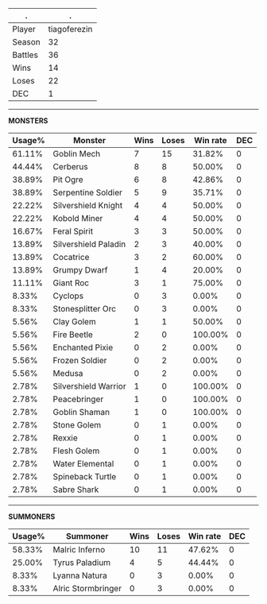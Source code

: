 .|.
|-|-
Player|tiagoferezin
Season|32
Battles|36
Wins|14
Loses|22
DEC|1

---
**MONSTERS**

Usage%|Monster|Wins|Loses|Win rate|DEC|
-|-|-|-|-|-|
61.11%|Goblin Mech|7|15|31.82%|0|
44.44%|Cerberus|8|8|50.00%|0|
38.89%|Pit Ogre|6|8|42.86%|0|
38.89%|Serpentine Soldier|5|9|35.71%|0|
22.22%|Silvershield Knight|4|4|50.00%|0|
22.22%|Kobold Miner|4|4|50.00%|0|
16.67%|Feral Spirit|3|3|50.00%|0|
13.89%|Silvershield Paladin|2|3|40.00%|0|
13.89%|Cocatrice|3|2|60.00%|0|
13.89%|Grumpy Dwarf|1|4|20.00%|0|
11.11%|Giant Roc|3|1|75.00%|0|
8.33%|Cyclops|0|3|0.00%|0|
8.33%|Stonesplitter Orc|0|3|0.00%|0|
5.56%|Clay Golem|1|1|50.00%|0|
5.56%|Fire Beetle|2|0|100.00%|0|
5.56%|Enchanted Pixie|0|2|0.00%|0|
5.56%|Frozen Soldier|0|2|0.00%|0|
5.56%|Medusa|0|2|0.00%|0|
2.78%|Silvershield Warrior|1|0|100.00%|0|
2.78%|Peacebringer|1|0|100.00%|0|
2.78%|Goblin Shaman|1|0|100.00%|0|
2.78%|Stone Golem|0|1|0.00%|0|
2.78%|Rexxie|0|1|0.00%|0|
2.78%|Flesh Golem|0|1|0.00%|0|
2.78%|Water Elemental|0|1|0.00%|0|
2.78%|Spineback Turtle|0|1|0.00%|0|
2.78%|Sabre Shark|0|1|0.00%|0|

---
**SUMMONERS**

Usage%|Summoner|Wins|Loses|Win rate|DEC|
-|-|-|-|-|-|
58.33%|Malric Inferno|10|11|47.62%|0|
25.00%|Tyrus Paladium|4|5|44.44%|0|
8.33%|Lyanna Natura|0|3|0.00%|0|
8.33%|Alric Stormbringer|0|3|0.00%|0|
